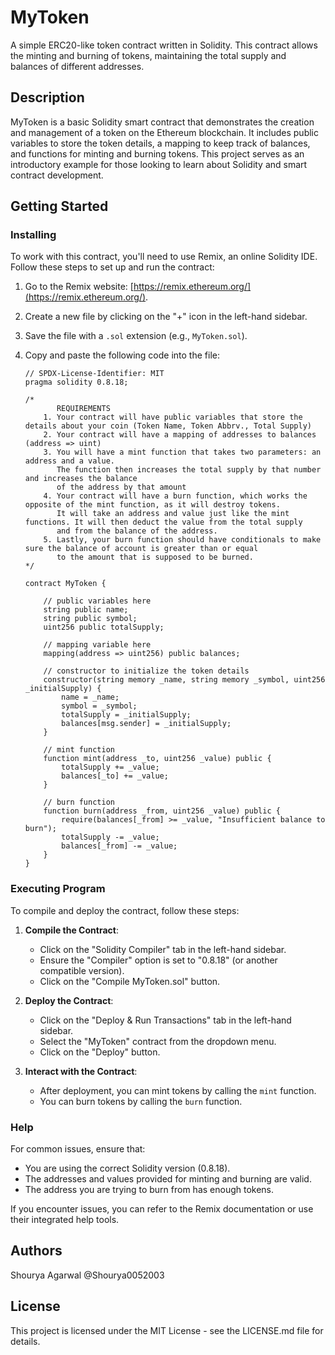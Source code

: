 # MyToken

A simple ERC20-like token contract written in Solidity. This contract allows the minting and burning of tokens, maintaining the total supply and balances of different addresses.

## Description

MyToken is a basic Solidity smart contract that demonstrates the creation and management of a token on the Ethereum blockchain. It includes public variables to store the token details, a mapping to keep track of balances, and functions for minting and burning tokens. This project serves as an introductory example for those looking to learn about Solidity and smart contract development.

## Getting Started

### Installing

To work with this contract, you'll need to use Remix, an online Solidity IDE. Follow these steps to set up and run the contract:

1. Go to the Remix website: [https://remix.ethereum.org/](https://remix.ethereum.org/).
2. Create a new file by clicking on the "+" icon in the left-hand sidebar.
3. Save the file with a `.sol` extension (e.g., `MyToken.sol`).
4. Copy and paste the following code into the file:

    ```solidity
    // SPDX-License-Identifier: MIT
    pragma solidity 0.8.18;

    /*
           REQUIREMENTS
        1. Your contract will have public variables that store the details about your coin (Token Name, Token Abbrv., Total Supply)
        2. Your contract will have a mapping of addresses to balances (address => uint)
        3. You will have a mint function that takes two parameters: an address and a value. 
           The function then increases the total supply by that number and increases the balance 
           of the address by that amount
        4. Your contract will have a burn function, which works the opposite of the mint function, as it will destroy tokens. 
           It will take an address and value just like the mint functions. It will then deduct the value from the total supply 
           and from the balance of the address.
        5. Lastly, your burn function should have conditionals to make sure the balance of account is greater than or equal 
           to the amount that is supposed to be burned.
    */

    contract MyToken {

        // public variables here
        string public name;
        string public symbol;
        uint256 public totalSupply;

        // mapping variable here
        mapping(address => uint256) public balances;

        // constructor to initialize the token details
        constructor(string memory _name, string memory _symbol, uint256 _initialSupply) {
            name = _name;
            symbol = _symbol;
            totalSupply = _initialSupply;
            balances[msg.sender] = _initialSupply;
        }

        // mint function
        function mint(address _to, uint256 _value) public {
            totalSupply += _value;
            balances[_to] += _value;
        }

        // burn function
        function burn(address _from, uint256 _value) public {
            require(balances[_from] >= _value, "Insufficient balance to burn");
            totalSupply -= _value;
            balances[_from] -= _value;
        }
    }
    ```

### Executing Program

To compile and deploy the contract, follow these steps:

1. **Compile the Contract**:
   - Click on the "Solidity Compiler" tab in the left-hand sidebar.
   - Ensure the "Compiler" option is set to "0.8.18" (or another compatible version).
   - Click on the "Compile MyToken.sol" button.

2. **Deploy the Contract**:
   - Click on the "Deploy & Run Transactions" tab in the left-hand sidebar.
   - Select the "MyToken" contract from the dropdown menu.
   - Click on the "Deploy" button.

3. **Interact with the Contract**:
   - After deployment, you can mint tokens by calling the `mint` function.
   - You can burn tokens by calling the `burn` function.

### Help

For common issues, ensure that:

- You are using the correct Solidity version (0.8.18).
- The addresses and values provided for minting and burning are valid.
- The address you are trying to burn from has enough tokens.

If you encounter issues, you can refer to the Remix documentation or use their integrated help tools.

## Authors
Shourya Agarwal
@Shourya0052003
## License

This project is licensed under the MIT License - see the LICENSE.md file for details.

